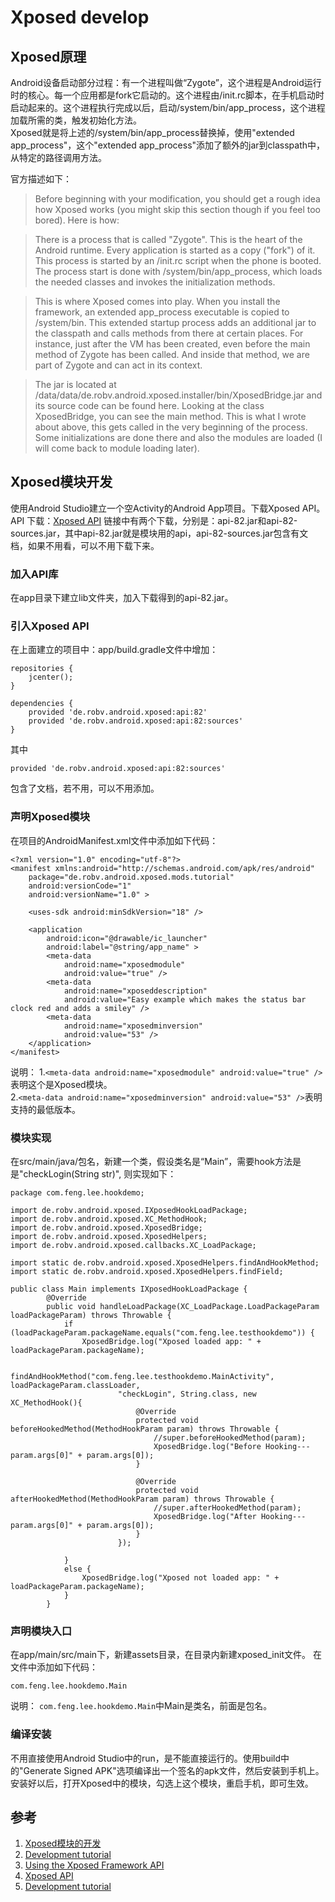# Xposed develop

## Xposed原理
Android设备启动部分过程：有一个进程叫做“Zygote”，这个进程是Android运行时的核心。每一个应用都是fork它启动的。这个进程由/init.rc脚本，在手机启动时启动起来的。这个进程执行完成以后，启动/system/bin/app_process，这个进程加载所需的类，触发初始化方法。  
Xposed就是将上述的/system/bin/app_process替换掉，使用"extended app_process"，这个"extended app_process"添加了额外的jar到classpath中，从特定的路径调用方法。

官方描述如下：
>Before beginning with your modification, you should get a rough idea how Xposed works (you might skip this section though if you feel too bored). Here is how:

>There is a process that is called "Zygote". This is the heart of the Android runtime. Every application is started as a copy ("fork") of it. This process is started by an /init.rc script when the phone is booted. The process start is done with /system/bin/app_process, which loads the needed classes and invokes the initialization methods.

> This is where Xposed comes into play. When you install the framework, an extended app_process executable is copied to /system/bin. This extended startup process adds an additional jar to the classpath and calls methods from there at certain places. For instance, just after the VM has been created, even before the main method of Zygote has been called. And inside that method, we are part of Zygote and can act in its context.

> The jar is located at /data/data/de.robv.android.xposed.installer/bin/XposedBridge.jar and its source code can be found here. Looking at the class XposedBridge, you can see the main method. This is what I wrote about above, this gets called in the very beginning of the process. Some initializations are done there and also the modules are loaded (I will come back to module loading later).


## Xposed模块开发
使用Android Studio建立一个空Activity的Android App项目。下载Xposed API。  
API 下载：[Xposed API](https://bintray.com/rovo89/de.robv.android.xposed/api)
链接中有两个下载，分别是：api-82.jar和api-82-sources.jar，其中api-82.jar就是模块用的api，api-82-sources.jar包含有文档，如果不用看，可以不用下载下来。

### 加入API库
在app目录下建立lib文件夹，加入下载得到的api-82.jar。

### 引入Xposed API
在上面建立的项目中：app/build.gradle文件中增加：

```
repositories {
    jcenter();
}

dependencies {
    provided 'de.robv.android.xposed:api:82'
    provided 'de.robv.android.xposed:api:82:sources'
}
```

其中 
```
provided 'de.robv.android.xposed:api:82:sources'
```
包含了文档，若不用，可以不用添加。

### 声明Xposed模块

在项目的AndroidManifest.xml文件中添加如下代码： 
 
```
<?xml version="1.0" encoding="utf-8"?>
<manifest xmlns:android="http://schemas.android.com/apk/res/android"
    package="de.robv.android.xposed.mods.tutorial"
    android:versionCode="1"
    android:versionName="1.0" >

    <uses-sdk android:minSdkVersion="18" />

    <application
        android:icon="@drawable/ic_launcher"
        android:label="@string/app_name" >
        <meta-data
            android:name="xposedmodule"
            android:value="true" />
        <meta-data
            android:name="xposeddescription"
            android:value="Easy example which makes the status bar clock red and adds a smiley" />
        <meta-data
            android:name="xposedminversion"
            android:value="53" />
    </application>
</manifest>
```
说明：
1.`<meta-data android:name="xposedmodule" android:value="true" />`表明这个是Xposed模块。  
2.`<meta-data android:name="xposedminversion" android:value="53" />`表明支持的最低版本。

 
### 模块实现

在src/main/java/包名，新建一个类，假设类名是“Main”，需要hook方法是是"checkLogin(String str)", 则实现如下：

```
package com.feng.lee.hookdemo;

import de.robv.android.xposed.IXposedHookLoadPackage;
import de.robv.android.xposed.XC_MethodHook;
import de.robv.android.xposed.XposedBridge;
import de.robv.android.xposed.XposedHelpers;
import de.robv.android.xposed.callbacks.XC_LoadPackage;

import static de.robv.android.xposed.XposedHelpers.findAndHookMethod;
import static de.robv.android.xposed.XposedHelpers.findField;

public class Main implements IXposedHookLoadPackage {
        @Override
        public void handleLoadPackage(XC_LoadPackage.LoadPackageParam loadPackageParam) throws Throwable {
            if (loadPackageParam.packageName.equals("com.feng.lee.testhookdemo")) {
                XposedBridge.log("Xposed loaded app: " + loadPackageParam.packageName);

                findAndHookMethod("com.feng.lee.testhookdemo.MainActivity", loadPackageParam.classLoader,
                        "checkLogin", String.class, new XC_MethodHook(){
                            @Override
                            protected void beforeHookedMethod(MethodHookParam param) throws Throwable {
                                //super.beforeHookedMethod(param);
                                XposedBridge.log("Before Hooking---param.args[0]" + param.args[0]);
                            }

                            @Override
                            protected void afterHookedMethod(MethodHookParam param) throws Throwable {
                                //super.afterHookedMethod(param);
                                XposedBridge.log("After Hooking---param.args[0]" + param.args[0]);
                            }
                        });

            }
            else {
                XposedBridge.log("Xposed not loaded app: " + loadPackageParam.packageName);
            }
        }
```

### 声明模块入口
在app/main/src/main下，新建assets目录，在目录内新建xposed_init文件。
在文件中添加如下代码：

```
com.feng.lee.hookdemo.Main
```

说明：
`com.feng.lee.hookdemo.Main`中Main是类名，前面是包名。

### 编译安装
不用直接使用Android Studio中的run，是不能直接运行的。使用build中的"Generate Signed APK"选项编译出一个签名的apk文件，然后安装到手机上。安装好以后，打开Xposed中的模块，勾选上这个模块，重启手机，即可生效。





## 参考
1. [Xposed模块的开发](http://www.snowdream.tech/2016/09/02/android-develop-xposed-module/)
2. [Development tutorial](https://github.com/rovo89/XposedBridge/wiki/Development-tutorial)
3. [Using the Xposed Framework API](https://github.com/rovo89/XposedBridge/wiki/Using-the-Xposed-Framework-API)
4. [Xposed API](https://bintray.com/rovo89/de.robv.android.xposed/api)
5. [Development tutorial](https://github.com/rovo89/XposedBridge/wiki/Development-tutorial)
